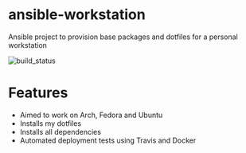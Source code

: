 # ansible-workstation
Ansible project to provision base packages and dotfiles for a personal workstation

![build_status](https://travis-ci.com/gonzolively/ansible-workstation.svg?branch=master&status=started)

# Features
- Aimed to work on Arch, Fedora and Ubuntu
- Installs my dotfiles
- Installs all dependencies
- Automated deployment tests using Travis and Docker
